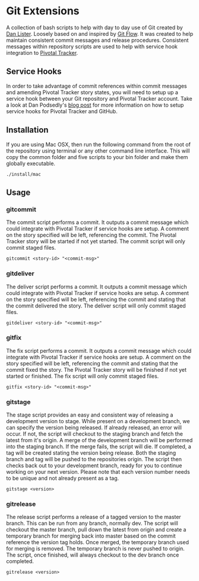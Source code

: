 # Git Extensions

A collection of bash scripts to help with day to day use of Git created by [Dan Lister](http://github.com/danlister). Loosely based on and inspired by [Git Flow](http://github.com/nvie/gitflow). It was created to help maintain consistent commit messages and release procedures. Consistent messages within repository scripts are used to help with service hook integration to [Pivotal Tracker](http://www.pivotaltracker.com/).

## Service Hooks

In order to take advantage of commit references within commit messages and amending Pivotal Tracker story states, you will need to setup up a service hook between your Git repository and Pivotal Tracker account. Take a look at Dan Podsedly's [blog post](http://pivotallabs.com/users/dan/blog/articles/1304-github-service-hook-for-pivotal-tracker) for more information on how to setup service hooks for Pivotal Tracker and GitHub.

## Installation

If you are using Mac OSX, then run the following command from the root of the repository using terminal or any other command line interface. This will copy the common folder and five scripts to your bin folder and make them globally executable.

	./install/mac
	
## Usage

### gitcommit

The commit script performs a commit. It outputs a commit message which could integrate with Pivotal Tracker if service hooks are setup. A comment on the story specified will be left, referencing the commit. The Pivotal Tracker story will be started if not yet started. The commit script will only commit staged files.
	
	gitcommit <story-id> "<commit-msg>"

### gitdeliver

The deliver script performs a commit. It outputs a commit message which could integrate with Pivotal Tracker if service hooks are setup. A comment on the story specified will be left, referencing the commit and stating that the commit delivered the story. The deliver script will only commit staged files.
	
	gitdeliver <story-id> "<commit-msg>"

### gitfix
	
The fix script performs a commit. It outputs a commit message which could integrate with Pivotal Tracker if service hooks are setup. A comment on the story specified will be left, referencing the commit and stating that the commit fixed the story. The Pivotal Tracker story will be finished if not yet started or finished. The fix script will only commit staged files.

	gitfix <story-id> "<commit-msg>"

### gitstage

The stage script provides an easy and consistent way of releasing a development version to stage. While present on a development branch, we can specify the version being released. If already released, an error will occur. If not, the script will checkout to the staging branch and fetch the latest from it's origin. A merge of the development branch will be performed into the staging branch. If the merge fails, the script will die. If completed, a tag will be created stating the version being release. Both the staging branch and tag will be pushed to the repositories origin. The script then checks back out to your development branch, ready for you to continue working on your next version. Please note that each version number needs to be unique and not already present as a tag.

	gitstage <version>

### gitrelease

The release script performs a release of a tagged version to the master branch. This can be run from any branch, normally dev. The script will checkout the master branch, pull down the latest from origin and create a temporary branch for merging back into master based on the commit reference the version tag holds. Once merged, the temporary branch used for merging is removed. The temporary branch is never pushed to origin. The script, once finished, will always checkout to the dev branch once completed.

	gitrelease <version>
